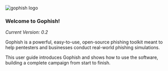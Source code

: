 
![gophish logo](https://raw.github.com/jordan-wright/gophish/master/static/images/gophish_purple.png)

### Welcome to Gophish!

*Current Version: 0.2*

Gophish is a powerful, easy-to-use, open-source phishing toolkit meant to help pentesters and businesses conduct real-world phishing simulations.

This user guide introduces Gophish and shows how to use the software, building a complete campaign from start to finish.
